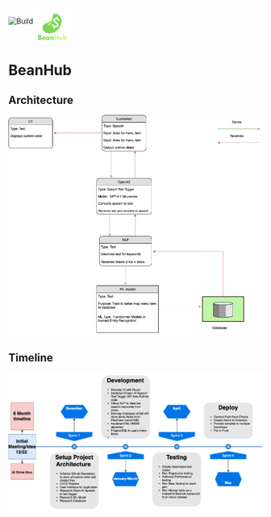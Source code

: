 <div style="display: flex; align-items: center;">
    <img src="https://github.com/Ibrahim-Haroon/BeanHub/actions/workflows/unit-test.yml/badge.svg" alt="Build" height="30">
    <img src="other/images/bean_logo.png" alt="BeanHub" width="75" height="75" style="align-self: flex-end; margin-bottom: -5px;">
</div>

# BeanHub

## Architecture
![architecture.drawio.png](other/images/architecture.drawio.png)

## Timeline
![timeline.png](other/images/timeline.drawio.png)
